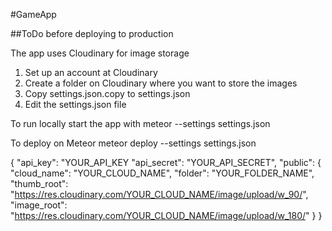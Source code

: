 #GameApp

##ToDo before deploying to production

The app uses Cloudinary for image storage

1. Set up an account at Cloudinary
2. Create a folder on Cloudinary where you want to store the images
3. Copy settings.json.copy to settings.json
4. Edit the settings.json file

To run locally start the app with 
meteor --settings settings.json

To deploy on Meteor
meteor deploy --settings settings.json

{
	"api_key": "YOUR_API_KEY
	"api_secret": "YOUR_API_SECRET",
	"public": {
		"cloud_name": "YOUR_CLOUD_NAME",
		"folder": "YOUR_FOLDER_NAME",
		"thumb_root": "https://res.cloudinary.com/YOUR_CLOUD_NAME/image/upload/w_90/",
		"image_root": "https://res.cloudinary.com/YOUR_CLOUD_NAME/image/upload/w_180/"
	}
}